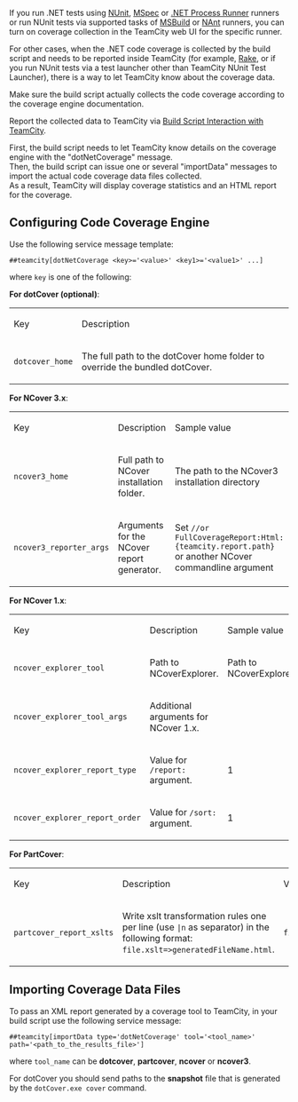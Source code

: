 [//]: # (title: Manually Configuring Reporting Coverage)
[//]: # (auxiliary-id: Manually Configuring Reporting Coverage)
If you run .NET tests using [NUnit](nunit.md), [MSpec](mspec.md) or [.NET Process Runner](net-process-runner.md) runners or run NUnit tests via supported tasks of [MSBuild](msbuild.md) or [NAnt](nant.md) runners, you can turn on coverage collection in the TeamCity web UI for the specific runner.

For other cases, when the .NET code coverage is collected by the build script and needs to be reported inside TeamCity (for example, [Rake](rake.md), or if you run NUnit tests via a test launcher other than TeamCity NUnit Test Launcher), there is a way to let TeamCity know about the coverage data.

Make sure the build script actually collects the code coverage according to the coverage engine documentation.

Report the collected data to TeamCity via [Build Script Interaction with TeamCity](build-script-interaction-with-teamcity.md).   

First, the build script needs to let TeamCity know details on the coverage engine with the "dotNetCoverage" message.   
Then, the build script can issue one or several "importData" messages to import the actual code coverage data files collected.   
As a result, TeamCity will display coverage statistics and an HTML report for the coverage.

## Configuring Code Coverage Engine


Use the following service message template:

```Plain Text
##teamcity[dotNetCoverage <key>='<value>' <key1>='<value1>' ...]
```

where `key` is one of the following:   

__For dotCover (optional)__:


<table>
<tr>


<td>

Key 


</td>


<td>

Description 


</td>
</tr>
<tr>


<td>

`dotcover_home`


</td>


<td>

The full path to the dotCover home folder to override the bundled dotCover. 


</td>
</tr>
</table>



__For NCover 3.x__:


<table>
<tr>


<td>

Key 


</td>


<td>

Description 


</td>


<td>

Sample value 


</td>
</tr>
<tr>


<td>

`ncover3_home`


</td>


<td>

Full path to NCover installation folder. 


</td>


<td>

The path to the NCover3 installation directory 


</td>
</tr>
<tr>


<td>

`ncover3_reporter_args`


</td>


<td>

Arguments for the NCover report generator.


</td>


<td>

Set `//or FullCoverageReport:Html:{teamcity.report.path}` or another NCover commandline argument 


</td>
</tr>
</table>



__For NCover 1.x__:


<table>
<tr>


<td>

Key 


</td>


<td>

Description 


</td>


<td>

Sample value 


</td>
</tr>
<tr>


<td>

`ncover_explorer_tool`


</td>


<td>

Path to NCoverExplorer. 


</td>


<td>

Path to NCoverExplorer 


</td>
</tr>
<tr>


<td>

`ncover_explorer_tool_args`


</td>


<td>

Additional arguments for NCover 1.x. 


</td>


<td>

 


</td>
</tr>
<tr>


<td>

`ncover_explorer_report_type`


</td>


<td>

Value for `/report:` argument. 


</td>


<td>

1 


</td>
</tr>
<tr>


<td>

`ncover_explorer_report_order`


</td>


<td>

Value for `/sort:` argument.


</td>


<td>

1 


</td>
</tr>
</table>

__For PartCover__:


<table>
<tr>


<td>

Key 


</td>


<td>

Description 


</td>


<td>

Value 


</td>
</tr>
<tr>


<td>

`partcover_report_xslts`


</td>


<td>

Write xslt transformation rules one per line (use `|n` as separator) in the following format: `file.xslt=>generatedFileName.html`.


</td>


<td>

`file.xslt=>generatedFileName.html`


</td>
</tr>
</table>




## Importing Coverage Data Files


To pass an XML report generated by a coverage tool to TeamCity, in your build script use the following service message:

```Plain Text
##teamcity[importData type='dotNetCoverage' tool='<tool_name>' path='<path_to_the_results_file>']

```

where `tool_name` can be __dotcover__, __partcover__, __ncover__ or __ncover3__. 


<warning>

For dotCover you should send paths to the __snapshot__ file that is generated by the `dotCover.exe cover` command.
</warning>
